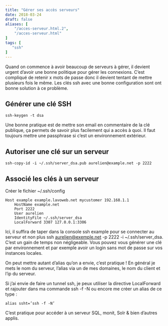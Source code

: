```yaml
---
title: "Gérer ses accès serveurs"
date: 2018-03-24
draft: false
aliases: [
    "/acces-serveur.html.2",
    "/acces-serveur.html"
]
tags: [
   "ssh"
]
---
```

Quand on commence à avoir beaucoup de serveurs à gérer, il devient urgent d’avoir une bonne politique pour gérer les connexions. C’est compliqué de retenir x mots de passe donc il devient tentant de mettre plusieurs fois le même. Les clés ssh avec une bonne configuration sont ont bonne solution à ce problème.

## Générer une clé SSH
```
ssh-keygen -t dsa
```

Une bonne pratique est de mettre son email en commentaire de la clé publique, ça permets de savoir plus facilement qui a accès à quoi. Il faut toujours mettre une passphrase si c’est un environnement extérieur.

## Autoriser une clé sur un serveur

```
ssh-copy-id -i ~/.ssh/server_dsa.pub aurelien@example.net -p 2222
```

## Associé les clés à un serveur

Créer le fichier ~/.ssh/config

```
Host example example.lavoweb.net mycustomer 192.168.1.1
    HostName example.net
    Port 2222
    User aurelien
    IdentityFile ~/.ssh/server_dsa
    LocalForward 3307 127.0.0.1:3306
```
Ici, il suffira de taper dans la console ssh example pour se connecter au serveur et non plus ssh aurelien@exemple.net -p 2222 -i ~/.ssh/server_dsa. C’est un gain de temps non négligeable. Vous pouvez vous générer une clé par environnement et par exemple avoir un login sans mot de passe sur vos instances locales.

On peut mettre autant d’alias qu’on a envie, c’est pratique ! En général je mets le nom du serveur, l’alias via un de mes domaines, le nom du client et l’ip du serveur.

Si j’ai envie de faire un tunnel ssh, je peux utiliser la directive LocalForward et rajouter dans ma commande ssh -f -N ou encore me créer un alias de ce type :

```
alias ssht=’ssh -f -N’
```

C’est pratique pour accéder à un serveur SQL, monit, Solr & bien d’autres applis.